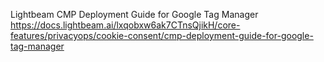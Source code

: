Lightbeam CMP Deployment Guide for Google Tag Manager
https://docs.lightbeam.ai/lxqobxw6ak7CTnsQjikH/core-features/privacyops/cookie-consent/cmp-deployment-guide-for-google-tag-manager 

